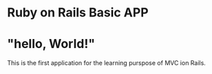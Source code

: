 # Ruby on Rails Basic APP

# "hello, World!"

This is the first application for the learning purspose of MVC ion Rails.